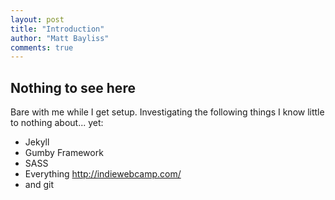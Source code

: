 ```yaml
--- 
layout: post
title: "Introduction"
author: "Matt Bayliss"
comments: true
---
```


## Nothing to see here

Bare with me while I get setup. Investigating the following things I know little to nothing about... yet:
* Jekyll
* Gumby Framework
* SASS
* Everything http://indiewebcamp.com/
* and git
